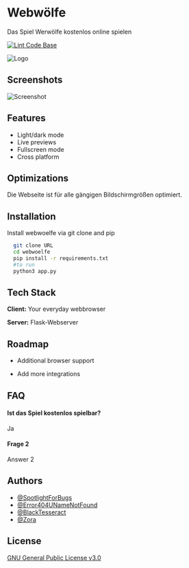 
# Webwölfe 


Das Spiel Werwölfe kostenlos online spielen

[![Lint Code Base](https://github.com/SpotlightForBugs/werwoelfe/actions/workflows/super-linter.yml/badge.svg)](https://github.com/SpotlightForBugs/werwoelfe/actions/workflows/super-linter.yml)

![Logo](https://dev-to-uploads.s3.amazonaws.com/uploads/articles/th5xamgrr6se0x5ro4g6.png)







## Screenshots

![Screenshot](https://via.placeholder.com/468x300?text=Webwoelfe+Screenshot)


## Features

- Light/dark mode 
- Live previews
- Fullscreen mode
- Cross platform


## Optimizations

Die Webseite ist für alle gängigen Bildschirmgrößen optimiert.

## Installation

Install webwoelfe via git clone and pip

```bash
  git clone URL
  cd webwoelfe
  pip install -r requirements.txt
  #to run
  python3 app.py 
```
    
## Tech Stack

**Client:** Your everyday webbrowser

**Server:** Flask-Webserver


## Roadmap

- Additional browser support

- Add more integrations


## FAQ

#### Ist das Spiel kostenlos spielbar?

Ja

#### Frage 2

Answer 2


## Authors

- [@SpotlightForBugs](https://www.github.com/SpotlightForBugs)
- [@Error404UNameNotFound](https://www.github.com/Error404UNameNotFound)
- [@BlackTesseract](https://www.github.com/BlackTesseract)
- [@Zora](#)



## License

[GNU General Public License v3.0](https://choosealicense.com/licenses/gpl-3.0/)

